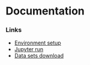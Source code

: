 # Documentation

### Links

- [Environment setup](env-setup.md)
- [Jupyter run](jupyter-run.md)
- [Data sets download](data-sets-download.md)
